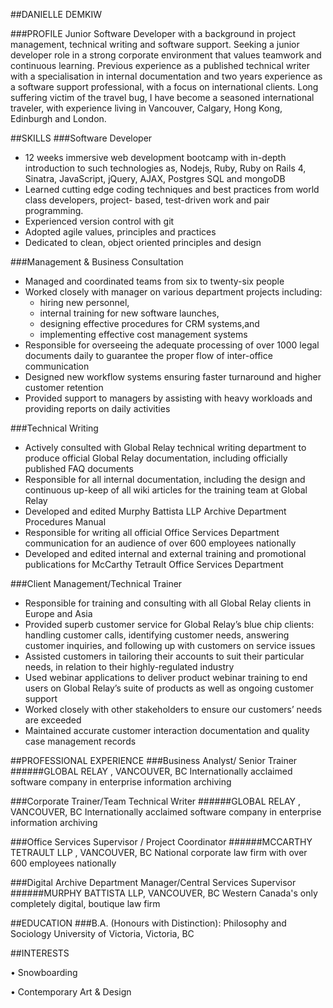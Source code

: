 ##DANIELLE DEMKIW 

###PROFILE
Junior Software Developer with a background in project management, technical writing and software support. Seeking a junior developer role in a strong corporate environment that values teamwork and continuous learning. Previous experience as a published technical writer with a specialisation in internal documentation and two years experience as a software support professional, with a focus on international clients. Long suffering victim of the travel bug, I have become a seasoned international traveler, with experience living in Vancouver, Calgary, Hong Kong, Edinburgh and London.

##SKILLS
###Software Developer
- 12 weeks immersive web development bootcamp with in-depth introduction to such technologies as, Nodejs, Ruby, Ruby on Rails 4, Sinatra, JavaScript, jQuery, AJAX, Postgres SQL and mongoDB
- Learned cutting edge coding techniques and best practices from world class developers, project- based, test-driven work and pair programming.
- Experienced version control with git
- Adopted agile values, principles and practices
- Dedicated to clean, object oriented principles and design

###Management & Business Consultation
- Managed and coordinated teams from six to twenty-six people
- Worked closely with manager on various department projects including:
  - hiring new personnel,
  - internal training for new software launches,
  - designing effective procedures for CRM systems,and 
  - implementing effective cost management systems
- Responsible for overseeing the adequate processing of over 1000 legal documents daily to guarantee the proper flow of inter-office communication
- Designed new workflow systems ensuring faster turnaround and higher customer retention 
- Provided support to managers by assisting with heavy workloads and providing reports on daily activities

###Technical Writing
- Actively consulted with Global Relay technical writing department to produce official Global Relay documentation, including officially published FAQ documents
- Responsible for all internal documentation, including the design and continuous up-keep of all wiki articles for the training team at Global Relay
- Developed and edited Murphy Battista LLP Archive Department Procedures Manual
- Responsible for writing all official Office Services Department communication for an audience of over 600 employees nationally
- Developed and edited internal and external training and promotional publications for McCarthy Tetrault Office Services Department

###Client Management/Technical Trainer
- Responsible for training and consulting with all Global Relay clients in Europe and Asia
- Provided superb customer service for Global Relay’s blue chip clients: handling customer calls, identifying customer needs, answering customer inquiries, and following up with customers on
service issues
- Assisted customers in tailoring their accounts to suit their particular needs, in relation to their
highly-regulated industry
- Used webinar applications to deliver product webinar training to end users on Global Relay’s suite
of products as well as ongoing customer support
- Worked closely with other stakeholders to ensure our customers’ needs are exceeded
- Maintained accurate customer interaction documentation and quality case management records

##PROFESSIONAL EXPERIENCE
###Business Analyst/ Senior Trainer
######GLOBAL RELAY , VANCOUVER, BC
Internationally acclaimed software company in enterprise information archiving

###Corporate Trainer/Team Technical Writer
######GLOBAL RELAY , VANCOUVER, BC
Internationally acclaimed software company in enterprise information archiving

###Office Services Supervisor / Project Coordinator 
######MCCARTHY TETRAULT LLP , VANCOUVER, BC 
National corporate law firm with over 600 employees nationally

###Digital Archive Department Manager/Central Services Supervisor 
######MURPHY BATTISTA LLP, VANCOUVER, BC
Western Canada's only completely digital, boutique law firm

##EDUCATION
###B.A. (Honours with Distinction): Philosophy and Sociology
University of Victoria, Victoria, BC

##INTERESTS 

• Snowboarding

• Contemporary Art & Design
